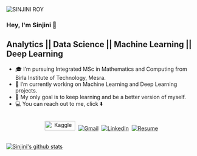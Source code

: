 ![SINJINI ROY](https://user-images.githubusercontent.com/67474818/128884934-b6087a83-fa0f-45af-8a7b-a99b3c5f1865.gif)

###  Hey, I'm Sinjini 🙋

## Analytics  ||  Data Science  ||  Machine Learning  ||  Deep Learning 

- 🎓 I’m pursuing Integrated MSc in Mathematics and Computing from Birla Institute of Technology, Mesra.
- 👀 I’m currently working on Machine Learning and Deep Learning projects.
- 🚀 My only goal is to keep learning and be a better version of myself.
- 💻 You can reach out to me, click ⬇️ 
<p align="center">
<br>
<a href="https://www.kaggle.com/sinjinir1999"><img src="https://www.kaggle.com/static/images/site-logo.png" alt="Kaggle" width = "80px" height = "25px"/></a>&nbsp;
<a href="mailto:sinjiniroy1999@gmail.com"><img src="https://img.shields.io/badge/gmail-%23D14836.svg?&style=for-the-badge&logo=gmail&logoColor=white" alt="Gmail"/></a>&nbsp;
<a href="https://www.linkedin.com/in/sinjini-roy-5870bb158/"><img src="https://img.shields.io/badge/linkedin-%230077B5.svg?&style=for-the-badge&logo=linkedin&logoColor=white" alt="LinkedIn" /></a>&nbsp;
<a href="https://drive.google.com/file/d/12XyD0wzgTXFAqq3pS7n-D3ucso-mBgMW/view?usp=sharing"><img src="https://img.shields.io/badge/my_resume-000?style=for-the-badge&logo=ko-fi&logoColor=white" alt="Resume"/></a>&nbsp;
</p>
<br>

<a href="https://github.com/sinjinir1999/github-readme-stats">
  <img align="center" src="https://github-readme-stats.vercel.app/api?username=sinjinir1999&count_private=true&hide=prs,issues,contribs,stars&show_icons=true&theme=dark" alt="Sinjini's github stats" />
</a>






